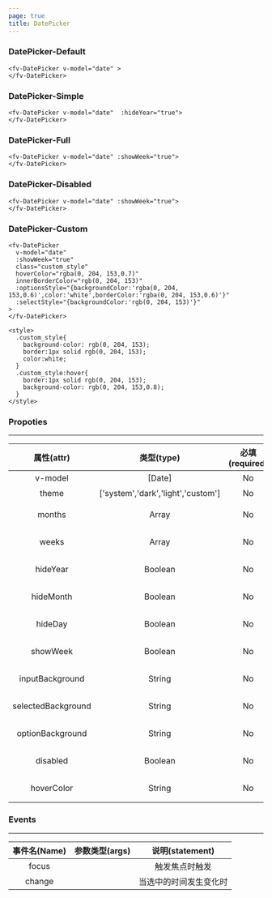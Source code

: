 ```yaml
---
page: true
title: DatePicker
---
```


<script>
  export default {
    data(){
      return {
        theme:0,
        date:new Date()
      }
    },
    computed:{
      $theme(){
        return !this.theme?'light':'dark';
      },
      divStyle(){
        if (this.$theme=='light'){
          return {
            backgroundColor:'#fff',
            padding:'20px',
            color:'#000',
          }
        }else{
          return {
            backgroundColor:'#000',
            padding:'20px',
            color:'#fff',
          }
        }
      },
    }
  }
</script>

### DatePicker-Default

<ClientOnly>
<fv-DatePicker style="width:150px" v-model="date" >
</fv-DatePicker>
</ClientOnly>

``` vue
<fv-DatePicker v-model="date" >
</fv-DatePicker>
```

### DatePicker-Simple

<ClientOnly>
<fv-DatePicker v-model="date" :hideYear="true">
</fv-DatePicker>
</ClientOnly>

``` vue
<fv-DatePicker v-model="date"  :hideYear="true">
</fv-DatePicker>
```

### DatePicker-Full

<ClientOnly>
<fv-DatePicker v-model="date"  :showWeek="true">
</fv-DatePicker>
</ClientOnly>

``` vue
<fv-DatePicker v-model="date" :showWeek="true">
</fv-DatePicker>
```

### DatePicker-Disabled

<ClientOnly>
<fv-DatePicker v-model="date"  :showWeek="true" disabled>
</fv-DatePicker>
</ClientOnly>

``` vue
<fv-DatePicker v-model="date" :showWeek="true">
</fv-DatePicker>
```

### DatePicker-Custom

<ClientOnly>
<fv-DatePicker 
v-model="date" 
:showWeek="true" 
inputBackground="rgba(0, 90, 204, 0.6)"
innerBorderColor="rgb(0, 90, 153, 0.1)"
hoverColor="rgba(0, 204, 153, 0.1)"
>
</fv-DatePicker>
</ClientOnly>

``` vue
<fv-DatePicker 
  v-model="date" 
  :showWeek="true" 
  class="custom_style" 
  hoverColor="rgba(0, 204, 153,0.7)"
  innerBorderColor="rgb(0, 204, 153)"
  :optionsStyle="{backgroundColor:'rgba(0, 204, 153,0.6)',color:'white',borderColor:'rgba(0, 204, 153,0.6)'}"
  :selectStyle="{backgroundColor:'rgb(0, 204, 153)'}"
>
</fv-DatePicker>

<style>
  .custom_style{
    background-color: rgb(0, 204, 153);
    border:1px solid rgb(0, 204, 153);
    color:white;
  }
  .custom_style:hover{
    border:1px solid rgb(0, 204, 153);
    background-color: rgb(0, 204, 153,0.8);
  }
</style>
```


### Propoties
---
|     属性(attr)     |             类型(type)             | 必填(required) |      默认值(default)       | 说明(statement)  |
|:------------------:|:----------------------------------:|:--------------:|:--------------------------:|:----------------:|
|      v-model       |               [Date]               |       No       |       Date(1970,0,1)       |    绑定的时间    |
|       theme        | ['system','dark','light','custom'] |       No       |          'system'          |      主题色      |
|       months       |               Array                |       No       | ["January","February",...] |   月份显示数组   |
|       weeks        |               Array                |       No       |     ["Sun.","Mon."...]     |   星期显示输出   |
|      hideYear      |              Boolean               |       No       |           false            |   是否隐藏年份   |
|     hideMonth      |              Boolean               |       No       |           false            |   是否隐藏月份   |
|      hideDay       |              Boolean               |       No       |           false            |   是否隐藏天数   |
|      showWeek      |              Boolean               |       No       |           false            |   是否显示星期   |
|  inputBackground   |               String               |       No       |            N/A             |   输入框背景色   |
| selectedBackground |               String               |       No       |            N/A             | 当前选中框背景色 |
|  optionBackground  |               String               |       No       |            N/A             |   选择器背景色   |
|      disabled      |              Boolean               |       No       |           false            |  是否禁用选项框  |
|     hoverColor     |               String               |       No       |         undefined          |  选项的Hover值   |

### Events
---
| 事件名(Name) | 参数类型(args) |    说明(statement)     |
|:------------:|:--------------:|:----------------------:|
|    focus     |                |     触发焦点时触发     |
|    change    |                | 当选中的时间发生变化时 |
  
